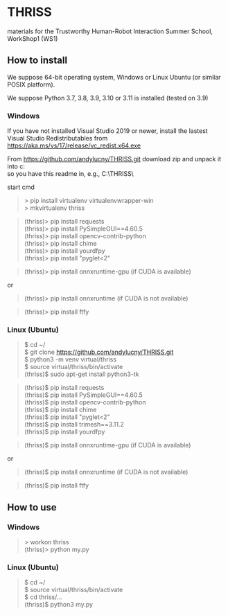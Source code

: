 # THRISS
materials for the Trustworthy Human-Robot Interaction Summer School, WorkShop1 (WS1)

## How to install

We suppose 64-bit operating system, Windows or Linux Ubuntu (or similar POSIX platform).

We suppose Python 3.7, 3.8, 3.9, 3.10 or 3.11 is installed (tested on 3.9)

### Windows

If you have not installed Visual Studio 2019 or newer, 
install the lastest Visual Studio Redistributables from
https://aka.ms/vs/17/release/vc_redist.x64.exe

From https://github.com/andylucny/THRISS.git download zip and unpack it into c:\
so you have this readme in, e.g., C:\THRISS\

start cmd

> \> pip install virtualenv virtualenvwrapper-win <br>
> \> mkvirtualenv thriss

> (thriss)> pip install requests<br>
> (thriss)> pip install PySimpleGUI==4.60.5<br>
> (thriss)> pip install opencv-contrib-python<br>
> (thriss)> pip install chime<br>
> (thriss)> pip install yourdfpy<br>
> (thriss)> pip install "pyglet<2"

> (thriss)> pip install onnxruntime-gpu  (if CUDA is available)

or 

> (thriss)> pip install onnxruntime      (if CUDA is not available)    

> (thriss)> pip install ftfy

### Linux (Ubuntu)

> $ cd ~/ <br>
> $ git clone https://github.com/andylucny/THRISS.git <br>
> $ python3 -m venv virtual/thriss <br>
> $ source virtual/thriss/bin/activate <br>
> (thriss)$ sudo apt-get install python3-tk 

> (thriss)$ pip install requests  <br>
> (thriss)$ pip install PySimpleGUI==4.60.5 <br>
> (thriss)$ pip install opencv-contrib-python <br>
> (thriss)$ pip install chime <br>
> (thriss)$ pip install "pyglet<2" <br>
> (thriss)$ pip install trimesh==3.11.2 <br>
> (thriss)$ pip install yourdfpy

> (thriss)$ pip install onnxruntime-gpu  (if CUDA is available) 

or
 
> (thriss)$ pip install onnxruntime      (if CUDA is not available) 

> (thriss)$ pip install ftfy

## How to use

### Windows

> \> workon thriss <br>
> (thriss)> python my.py

### Linux (Ubuntu)

> $ cd ~/ <br>
> $ source virtual/thriss/bin/activate <br>
> $ cd thriss/... <br>
> (thriss)$ python3 my.py 

